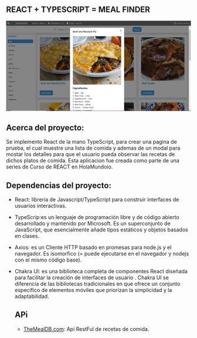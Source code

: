 ## REACT + TYPESCRIPT = MEAL FINDER 

  ![image alt](https://github.com/sebastiancharris21/MealFinder/blob/4243b778bb4a08c6a47ab12756305bf92dfcf18c/mealModal.PNG)

## Acerca del proyecto:
Se implemento React de la mano TypeScript, para crear una pagina de prueba, el cual muestre una lista de comida y ademas de un modal para mostar los detalles para que el usuario pueda observar  las recetas de dichos platos de comida.
Esta aplicacion fue creada como parte de una series de Curso de REACT en HolaMundoio.

## Dependencias del proyecto:
- React: libreria de Javascript/TypeScript para construir interfaces de usuarios interactivas.
- TypeScrip:es un lenguaje de programación libre y de código abierto desarrollado y mantenido por Microsoft. Es un superconjunto de JavaScript, que esencialmente añade tipos estáticos y objetos basados en clases.
- Axios: es un Cliente HTTP basado en promesas para node.js y el navegador. Es isomorfico (= puede ejecutarse en el navegador y nodejs con el mismo código base).
- Chakra UI: es una biblioteca completa de componentes React diseñada para facilitar la creación de interfaces de usuario . Chakra UI se diferencia de las bibliotecas tradicionales en que ofrece un conjunto específico de elementos móviles que priorizan la simplicidad y la adaptabilidad.


  ## APi
  - [TheMealDB.com](https://www.themealdb.com/api.php):  Api RestFul de recetas de comida. 

